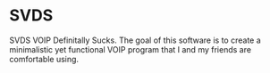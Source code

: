 # SVDS
SVDS VOIP Definitally Sucks.
The goal of this software is to create a minimalistic yet functional VOIP program that I and my friends are comfortable using.
